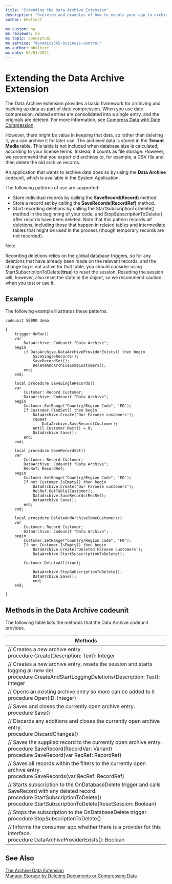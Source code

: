```yaml
---
title: "Extending the Data Archive Extension"
description: "Overview and examples of how to enable your app to archive data."
author: bholtorf

ms.custom: na
ms.reviewer: na
ms.topic: conceptual
ms.service: "dynamics365-business-central"
ms.author: bholtorf
ms.date: 04/01/2021
---
```


# Extending the Data Archive Extension
The Data Archive extension provides a basic framework for archiving and backing up data as part of date compression. When you use date compression, related entries are consolidated into a single entry, and the originals are deleted. For more information, see [Compress Data with Date Compression](admin-manage-documents.md#compress-data-with-date-compression). 

However, there might be value in keeping that data, so rather than deleting it, you can archive it for later use. The archived data is stored in the **Tenant Media** table. This table is not included when database size is calculated, according to your license terms. Instead, it counts as file storage. However, we recommend that you export old archives to, for example, a CSV file and then delete the old archive records.

An application that wants to archive data does so by using the **Data Archive** codeunit, which is available in the System Application. 

The following patterns of use are supported:

* Store individual records by calling the **SaveRecord(Record)** method.
* Store a record set by calling the **SaveRecords(RecordRef)** method.
* Start recording deletions by calling the StartSubscriptionToDelete() method in the beginning of your code, and StopSubscriptionToDelete() after records have been deleted. Note that this pattern records *all* deletions, including those that happen in related tables and intermediate tables that might be used in the process (though temporary records are not recorded).

> [!NOTE]
> Recording deletions relies on the global database triggers, so for any deletions that have already been made on the relevant records, and the change log is not active for that table, you should consider using StartSubscriptionToDelete(**true**) to reset the session. Resetting the session will, however, also reset the state in the object, so we recommend caution when you test or use it.

## Example
The following example illustrates these patterns.

```
codeunit 50000 demo

{
    trigger OnRun()
    var
        DataArchive: Codeunit "Data Archive";
    begin
        if DataArchive.DataArchiveProviderExists() then begin
            SaveSingleRecords();
            SaveRecordSet();
            DeleteAndArchiveSomeCustomers();
        end;
    end;

    local procedure SaveSingleRecords()
    var
        Customer: Record Customer;
        DataArchive: Codeunit "Data Archive";
    begin
        Customer.SetRange("Country/Region Code", 'FO');
        If Customer.FindSet() then begin
            DataArchive.Create('Our Faroese customers');
            repeat
                DataArchive.SaveRecord(Customer);
            until Customer.Next() = 0;
            DataArchive.Save();
        end;
    end;

    local procedure SaveRecordSet()
    var
        Customer: Record Customer;
        DataArchive: Codeunit "Data Archive";
        RecRef: RecordRef;
    begin
        Customer.SetRange("Country/Region Code", 'FO');
        If not Customer.IsEmpty() then begin
            DataArchive.Create('Our Faroese customers');
            RecRef.GetTable(Customer);
            DataArchive.SaveRecords(RecRef);
            DataArchive.Save();
        end;
    end;

    local procedure DeleteAndArchiveSomeCustomers()
    var
        Customer: Record Customer;
        DataArchive: Codeunit "Data Archive";
    begin
        Customer.SetRange("Country/Region Code", 'FO');
        If not Customer.IsEmpty() then begin
            DataArchive.Create('Deleted Faroese customers');
            DataArchive.StartSubscriptionToDelete();

        Customer.DeleteAll(true);

            DataArchive.StopSubscriptionToDelete();
            DataArchive.Save();
            end;
    end;

}

```

## Methods in the Data Archive codeunit
The following table lists the methods that the Data Archive codeunit provides.

|Methods  |
|---------|
|// Creates a new archive entry.<br>procedure Create(Description: Text): Integer     |
|// Creates a new archive entry, resets the session and starts logging all new del<br> procedure CreateAndStartLoggingDeletions(Description: Text): Integer     |
|// Opens an existing archive entry so more can be added to it<br> procedure Open(ID: Integer)     |
|// Saves and closes the currently open archive entry.<br> procedure Save()     |
|// Discards any additions and closes the currently open archive entry.<br> procedure DiscardChanges()     |
|// Saves the supplied record to the currently open archive entry.<br> procedure SaveRecord(RecordVar: Variant) <br> procedure SaveRecord(var RecRef: RecordRef)     |
|// Saves all records within the filters to the currently open archive entry.<br> procedure SaveRecords(var RecRef: RecordRef)     |
|// Starts subscription to the OnDatabaseDelete trigger and calls SaveRecord with any deleted record.<br> procedure StartSubscriptionToDelete()<br> procedure StartSubscriptionToDelete(ResetSession: Boolean)     |
|// Stops the subscription to the OnDatabaseDelete trigger.<br> procedure StopSubscriptionToDelete()     |
|// Informs the consumer app whether there is a provider for this interface.<br> procedure DataArchiveProviderExists(): Boolean     |

<!-- REMOVING FOR NOW. CONSIDER ADDING LATER FOR OTHER FIRST PARTY APPS
## Application Objects
The application objects for data archiving are available in the System Application and in the Data Archive extension. 

### System Application
|File name  |Object ID  |Object name  |Comment  |
|---------|---------|---------|---------|
|DataArchive.codeunit.al     | 600        | “Data Archive”        | Relies on an implementation of IDataArchiveProvider        |
|DataArchiveImplementation.codeunit.al     | 601        | “Data Archive Implementation”        | Relies on an implementation of IDataArchiveProvider        |
|IDataArchiveProvider.interface.al     |         | IDataArchiveProvider        |         |

### Data Archive extension
|File name  |Object ID  |Object name  |
|---------|---------|---------|
|DataArchiveImplementation.codeunit.al      | 605         | “Data Archive Implementation”        |
|DataArchive.Table.al     | 600        | “Data Archive”        |
|DataArchiveTable.Table.al     | 601        | “Data Archive Table”        |
|DataArchiveManagement.Codeunit.al     | 602        | “Data Archive Management”        |
|DataArchiveDbSubscriber.codeunit.al     | 603        | “Data Archive DB Subscriber”        |
|DataArchiveList.Page.al     | 630        | “Data Archive List”        |
|DataArchiveTableList.Page.al     | 631        | “Data Archive Table List”       |
|DataArchiveTableListPart.Page.al     | 632        | “Data Archive Table ListPart”        |
|DataArchiveRecords.Page.al     | 633        | “Data Archive Records”        |
|DataArchiveExportToExcel.codeunit.al     | 608        | “Data Archive Export to Excel”        |
|DataArchiveExportToCsv.codeunit.al     | 609        | “Data Archive Export to Csv”        |

-->

## See Also
[The Archive Data Extension](/dynamics365/business-central/admin-archive-data)  
[Manage Storage by Deleting Documents or Compressing Data](/dynamics365/business-central/admin-manage-documents)